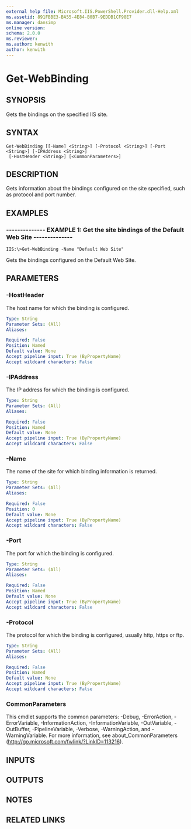 ```yaml
---
external help file: Microsoft.IIS.PowerShell.Provider.dll-Help.xml
ms.assetid: 891FBBE3-BA55-4E84-B0B7-9EDDB1CF98E7
ms.manager: dansimp
online version: 
schema: 2.0.0
ms.reviewer:
ms.author: kenwith
author: kenwith
---
```


# Get-WebBinding

## SYNOPSIS
Gets the bindings on the specified IIS site.

## SYNTAX

```
Get-WebBinding [[-Name] <String>] [-Protocol <String>] [-Port <String>] [-IPAddress <String>]
 [-HostHeader <String>] [<CommonParameters>]
```

## DESCRIPTION
Gets information about the bindings configured on the site specified, such as protocol and port number.

## EXAMPLES

### -------------- EXAMPLE 1: Get the site bindings of the Default Web Site --------------
```
IIS:\>Get-WebBinding -Name "Default Web Site"
```

Gets the bindings configured on the Default Web Site.

## PARAMETERS

### -HostHeader
The host name for which the binding is configured.

```yaml
Type: String
Parameter Sets: (All)
Aliases: 

Required: False
Position: Named
Default value: None
Accept pipeline input: True (ByPropertyName)
Accept wildcard characters: False
```

### -IPAddress
The IP address for which the binding is configured.

```yaml
Type: String
Parameter Sets: (All)
Aliases: 

Required: False
Position: Named
Default value: None
Accept pipeline input: True (ByPropertyName)
Accept wildcard characters: False
```

### -Name
The name of the site for which binding information is returned.

```yaml
Type: String
Parameter Sets: (All)
Aliases: 

Required: False
Position: 0
Default value: None
Accept pipeline input: True (ByPropertyName)
Accept wildcard characters: False
```

### -Port
The port for which the binding is configured.

```yaml
Type: String
Parameter Sets: (All)
Aliases: 

Required: False
Position: Named
Default value: None
Accept pipeline input: True (ByPropertyName)
Accept wildcard characters: False
```

### -Protocol
The protocol for which the binding is configured, usually http, https or ftp.

```yaml
Type: String
Parameter Sets: (All)
Aliases: 

Required: False
Position: Named
Default value: None
Accept pipeline input: True (ByPropertyName)
Accept wildcard characters: False
```

### CommonParameters
This cmdlet supports the common parameters: -Debug, -ErrorAction, -ErrorVariable, -InformationAction, -InformationVariable, -OutVariable, -OutBuffer, -PipelineVariable, -Verbose, -WarningAction, and -WarningVariable. For more information, see about_CommonParameters (http://go.microsoft.com/fwlink/?LinkID=113216).

## INPUTS

## OUTPUTS

## NOTES

## RELATED LINKS

